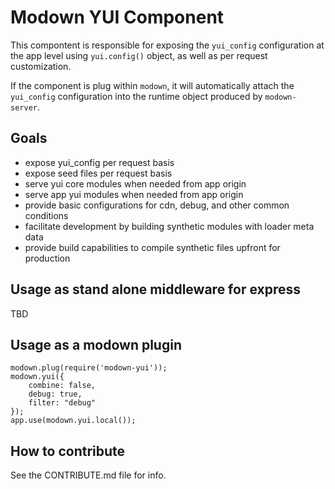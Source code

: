 # Modown YUI Component

This compontent is responsible for exposing the
`yui_config` configuration at the app level using
`yui.config()` object, as well as per request
customization.

If the component is plug within `modown`, it will
automatically attach the `yui_config` configuration
into the runtime object produced by `modown-server`.

## Goals

 * expose yui_config per request basis
 * expose seed files per request basis
 * serve yui core modules when needed from app origin
 * serve app yui modules when needed from app origin
 * provide basic configurations for cdn, debug, and other common conditions
 * facilitate development by building synthetic modules with loader meta data
 * provide build capabilities to compile synthetic files upfront for production

## Usage as stand alone middleware for express

TBD

## Usage as a modown plugin

```
modown.plug(require('modown-yui'));
modown.yui({
    combine: false,
    debug: true,
    filter: "debug"
});
app.use(modown.yui.local());
```

## How to contribute

See the CONTRIBUTE.md file for info.
